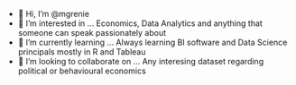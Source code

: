 - 👋 Hi, I’m @mgrenie
- 👀 I’m interested in ... Economics, Data Analytics and anything that someone can speak passionately about
- 🌱 I’m currently learning ... Always learning BI software and Data Science principals mostly in R and Tableau
- 💞️ I’m looking to collaborate on ... Any interesing dataset regarding political or behavioural economics


<!---
mgrenie/mgrenie is a ✨ special ✨ repository because its `README.md` (this file) appears on your GitHub profile.
You can click the Preview link to take a look at your changes.
--->
